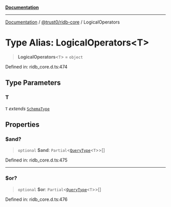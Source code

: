 [**Documentation**](../../../README.md)

***

[Documentation](../../../README.md) / [@trust0/ridb-core](../README.md) / LogicalOperators

# Type Alias: LogicalOperators\<T\>

> **LogicalOperators**\<`T`\> = `object`

Defined in: ridb\_core.d.ts:474

## Type Parameters

### T

`T` *extends* [`SchemaType`](SchemaType.md)

## Properties

### $and?

> `optional` **$and**: `Partial`\<[`QueryType`](QueryType.md)\<`T`\>\>[]

Defined in: ridb\_core.d.ts:475

***

### $or?

> `optional` **$or**: `Partial`\<[`QueryType`](QueryType.md)\<`T`\>\>[]

Defined in: ridb\_core.d.ts:476
